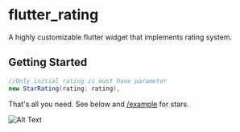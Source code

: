# flutter_rating

A highly customizable flutter widget that implements rating system.

## Getting Started
```C#
//Only initial rating is must have parameter 
new StarRating(rating: rating),
````
That's all you need. See below and [/example](/example) for stars.


![Alt Text](https://media.giphy.com/media/3htkXtnsqSa9y8VsGI/giphy.gif)
